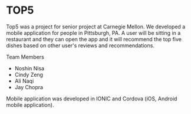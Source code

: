 # TOP5

Top5 was a project for senior project at Carnegie Mellon. We developed a mobile application for people in Pittsburgh, PA. A user will be sitting in a restaurant and they can open the app and it will recommend the top five dishes based on other user's reviews and recommendations. 

Team Members
  - Noshin Nisa
  - Cindy Zeng
  - Ali Naqi
  - Jay Chopra

Mobile application was developed in IONIC and Cordova (iOS, Android mobile application).
